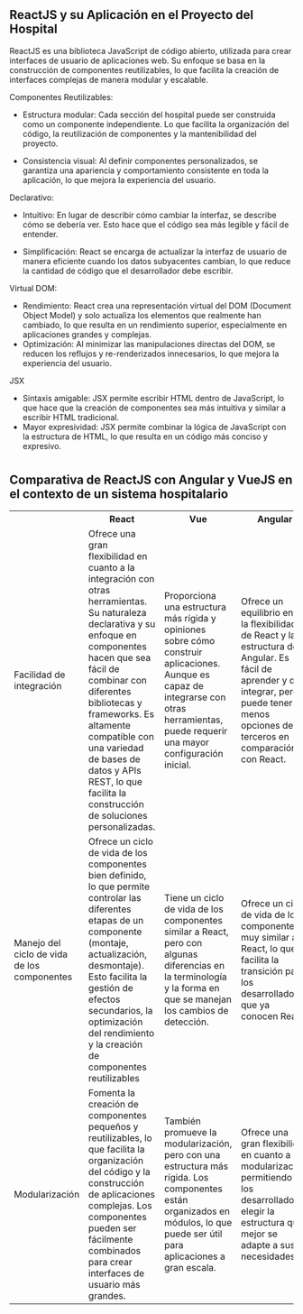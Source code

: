 # <h2>ReactJS y su Aplicación en el Proyecto del Hospital</h2>

<p>ReactJS es una biblioteca JavaScript de código abierto, utilizada para crear interfaces de usuario de aplicaciones web. Su enfoque se basa en la construcción de componentes reutilizables, lo que facilita la creación de interfaces complejas de manera modular y escalable.</p>

Componentes Reutilizables:
<ul>
  <li>
<p>Estructura modular: Cada sección del hospital puede ser construida como un componente independiente. Lo que facilita la organización del código, la reutilización de componentes y la mantenibilidad del proyecto.</p></li>
  <li>
<p>Consistencia visual: Al definir componentes personalizados, se garantiza una apariencia y comportamiento consistente en toda la aplicación, lo que mejora la experiencia del usuario.</p>
    </li>
    </li>
</ul>
Declarativo:
<ul>
<li><p>Intuitivo: En lugar de describir cómo cambiar la interfaz, se describe cómo se debería ver. Esto hace que el código sea más legible y fácil de entender.</p></li>
  <li>
<p>Simplificación: React se encarga de actualizar la interfaz de usuario de manera eficiente cuando los datos subyacentes cambian, lo que reduce la cantidad de código que el desarrollador debe escribir.</p></li>
</ul>
Virtual DOM:
<ul>
  <li>
Rendimiento: React crea una representación virtual del DOM (Document Object Model) y solo actualiza los elementos que realmente han cambiado, lo que resulta en un rendimiento superior, especialmente en aplicaciones grandes y complejas.</li>
 <li>Optimización: Al minimizar las manipulaciones directas del DOM, se reducen los reflujos y re-renderizados innecesarios, lo que mejora la experiencia del usuario.</li>
</ul>

JSX
<ul>
<li>Sintaxis amigable: JSX permite escribir HTML dentro de JavaScript, lo que hace que la creación de componentes sea más intuitiva y similar a escribir HTML tradicional.</li>
<li>Mayor expresividad: JSX permite combinar la lógica de JavaScript con la estructura de HTML, lo que resulta en un código más conciso y expresivo.</li>
</ul>

# <h2>Comparativa de ReactJS con Angular y VueJS en el contexto de un sistema hospitalario</h2>
<table>
  <tr>
  <th></th><th>React</th><th>Vue</th><th>Angular</th>
  </tr>
  <tr>
    <td>Facilidad de integración</td>
    <td>Ofrece una gran flexibilidad en cuanto a la integración con otras herramientas. Su naturaleza declarativa y su enfoque en componentes hacen que sea fácil de combinar con diferentes bibliotecas y frameworks. Es altamente compatible con una variedad de bases de datos y APIs REST, lo que facilita la construcción de soluciones personalizadas.</td>
    <td>Proporciona una estructura más rígida y opiniones sobre cómo construir aplicaciones. Aunque es capaz de integrarse con otras herramientas, puede requerir una mayor configuración inicial.</td>
    <td>Ofrece un equilibrio entre la flexibilidad de React y la estructura de Angular. Es fácil de aprender y de integrar, pero puede tener menos opciones de terceros en comparación con React.</td>
  </tr>
  <tr>
    <td>Manejo del ciclo de vida de los componentes</td>
     <td>Ofrece un ciclo de vida de los componentes bien definido, lo que permite controlar las diferentes etapas de un componente (montaje, actualización, desmontaje). Esto facilita la gestión de efectos secundarios, la optimización del rendimiento y la creación de componentes reutilizables</td>
     <td>Tiene un ciclo de vida de los componentes similar a React, pero con algunas diferencias en la terminología y la forma en que se manejan los cambios de detección.</td>
     <td>Ofrece un ciclo de vida de los componentes muy similar a React, lo que facilita la transición para los desarrolladores que ya conocen React.</td>
  </tr>
  <tr>
    <td>Modularización</td>
    <td>Fomenta la creación de componentes pequeños y reutilizables, lo que facilita la organización del código y la construcción de aplicaciones complejas. Los componentes pueden ser fácilmente combinados para crear interfaces de usuario más grandes.</td>
    <td>También promueve la modularización, pero con una estructura más rígida. Los componentes están organizados en módulos, lo que puede ser útil para aplicaciones a gran escala.</td>
    <td>Ofrece una gran flexibilidad en cuanto a la modularización, permitiendo a los desarrolladores elegir la estructura que mejor se adapte a sus necesidades.
</td>
  </tr>
</table>
